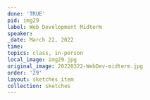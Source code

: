 ```yaml
---
done: 'TRUE'
pid: img29
label: Web Development Midterm
speaker:
_date: March 22, 2022
time:
topics: class, in-person
local_image: img29.jpg
original_image: 20220322-WebDev-midterm.jpg
order: '29'
layout: sketches_item
collection: sketches
---
```

